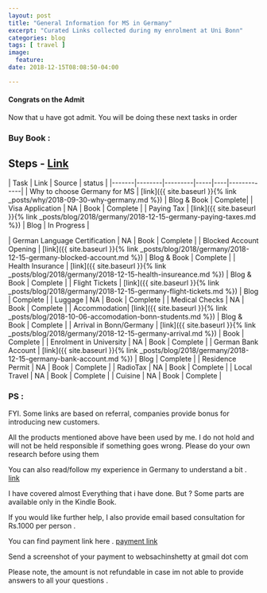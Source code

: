 ```yaml
---
layout: post
title: "General Information for MS in Germany"
excerpt: "Curated Links collected during my enrolment at Uni Bonn"
categories: blog
tags: [ travel ]
image:
  feature:
date: 2018-12-15T08:08:50-04:00

---
```



#### Congrats on the Admit


Now that u have got admit. You will be doing these next tasks in order

### Buy Book :

## Steps -  [Link](https://amzn.to/2Anw61V)


| Task  | Link | Source | status |
|-------|--------|---------|-----|----|-------------|
| Why to choose Germany for MS | [link]({{ site.baseurl }}{% link _posts/why/2018-09-30-why-germany.md %}) |  Blog & Book | Complete|
| Visa Application  | NA | Book  | Complete |
| Paying Tax  | [link]({{ site.baseurl }}{% link _posts/blog/2018/germany/2018-12-15-germany-paying-taxes.md %}) | Blog  | In Progress |

| German Language Certification  | NA | Book  | Complete |
| Blocked Account Opening  | [link]({{ site.baseurl }}{% link _posts/blog/2018/germany/2018-12-15-germany-blocked-account.md %}) |  Blog & Book  | Complete |
| Health Insurance  | [link]({{ site.baseurl }}{% link _posts/blog/2018/germany/2018-12-15-health-insureance.md %}) | Blog & Book   | Complete |
| Flight Tickets | [link]({{ site.baseurl }}{% link _posts/blog/2018/germany/2018-12-15-germany-flight-tickets.md %}) | Blog | Complete |
| Luggage | NA | Book | Complete |
| Medical Checks | NA | Book | Complete |
| Accommodation| [link]({{ site.baseurl }}{% link _posts/blog/2018-10-06-accomodation-bonn-students.md %}) | Blog  & Book | Complete |
| Arrival in Bonn/Germany | [link]({{ site.baseurl }}{% link _posts/blog/2018/germany/2018-12-15-germany-arrival.md %}) | Book | Complete |
| Enrolment in University | NA | Book | Complete |
| German Bank Account | [link]({{ site.baseurl }}{% link _posts/blog/2018/germany/2018-12-15-germany-bank-account.md %}) | Blog | Complete |
| Residence Permit | NA | Book | Complete |
| RadioTax | NA | Book | Complete |
| Local Travel | NA | Book | Complete |
| Cuisine | NA | Book | Complete |



### PS :

FYI. Some links are based on referral, companies provide bonus for introducing new customers.

All the products mentioned above have been used by me.
I do not hold and will not be held responsible if something goes wrong.
Please do your own research before using them

You can also read/follow my experience in Germany to understand a bit . [link](https://sachinsshetty.github.io/exp56/)

I have covered almost Everything that i have done.  But ?
Some parts are available only in the Kindle Book.

If you would like further help, I also provide email based consultation for Rs.1000 per person .

You can find payment link here . [payment link](https://sachinsshetty.github.io/blog/supporting-my-work)

Send a screenshot of your payment to  websachinshetty at gmail dot com

Please note, the amount is not refundable in case im not able to provide answers to all your questions .  
